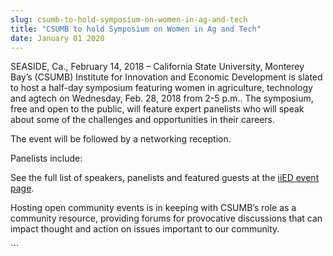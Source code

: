 ```yaml
---
slug: csumb-to-hold-symposium-on-women-in-ag-and-tech
title: "CSUMB to hold Symposium on Women in Ag and Tech"
date: January 01 2020
---
```


 
<p>
  SEASIDE, Ca., February 14, 2018 – California State University, Monterey Bay’s
  (CSUMB) Institute for Innovation and Economic Development is slated to host a
  half-day symposium featuring women in agriculture, technology and agtech on
  Wednesday, Feb. 28, 2018 from 2-5 p.m.. The symposium, free and open to the
  public, will feature expert panelists who will speak about some of the
  challenges and opportunities in their careers.
</p>
<p>The event will be followed by a networking reception.</p>
<p>Panelists include:</p>
<p>
  See the full list of speakers, panelists and featured guests at the
  <a
    href="https://csumb.edu/iied/iied-events-calendar/women-ag-and-tech-entrepreneurship-forum"
    >iiED event page</a
  >.
</p>
<p>
  Hosting open community events is in keeping with CSUMB’s role as a community
  resource, providing forums for provocative discussions that can impact thought
  and action on issues important to our community.
</p>
```
